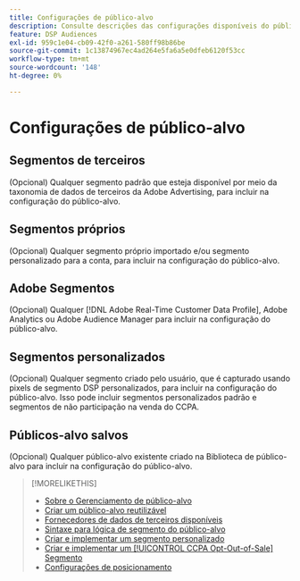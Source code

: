 ```yaml
---
title: Configurações de público-alvo
description: Consulte descrições das configurações disponíveis do público-alvo.
feature: DSP Audiences
exl-id: 959c1e04-cb09-42f0-a261-580ff98b86be
source-git-commit: 1c13874967ec4ad264e5fa6a5e0dfeb6120f53cc
workflow-type: tm+mt
source-wordcount: '148'
ht-degree: 0%

---
```


# Configurações de público-alvo

## Segmentos de terceiros

(Opcional) Qualquer segmento padrão que esteja disponível por meio da taxonomia de dados de terceiros da Adobe Advertising, para incluir na configuração do público-alvo.

## Segmentos próprios

(Opcional) Qualquer segmento próprio importado e/ou segmento personalizado para a conta, para incluir na configuração do público-alvo.

## Adobe Segmentos

(Opcional) Qualquer [!DNL Adobe Real-Time Customer Data Profile], Adobe Analytics ou Adobe Audience Manager para incluir na configuração do público-alvo.

## Segmentos personalizados

(Opcional) Qualquer segmento criado pelo usuário, que é capturado usando pixels de segmento DSP personalizados, para incluir na configuração do público-alvo. Isso pode incluir segmentos personalizados padrão e segmentos de não participação na venda do CCPA.

## Públicos-alvo salvos

(Opcional) Qualquer público-alvo existente criado na Biblioteca de público-alvo para incluir na configuração do público-alvo.

>[!MORELIKETHIS]
>
>* [Sobre o Gerenciamento de público-alvo](audience-about.md)
>* [Criar um público-alvo reutilizável](reusable-audience-create.md)
>* [Fornecedores de dados de terceiros disponíveis](third-party-data-providers.md)
>* [Sintaxe para lógica de segmento do público-alvo](audience-segment-logic-syntax.md)
>* [Criar e implementar um segmento personalizado](custom-segment-create.md)
>* [Criar e implementar um [!UICONTROL CCPA Opt-Out-of-Sale] Segmento](ccpa-opt-out-segment-create.md)
>* [Configurações de posicionamento](/help/dsp/campaign-management/placements/placement-settings.md)

